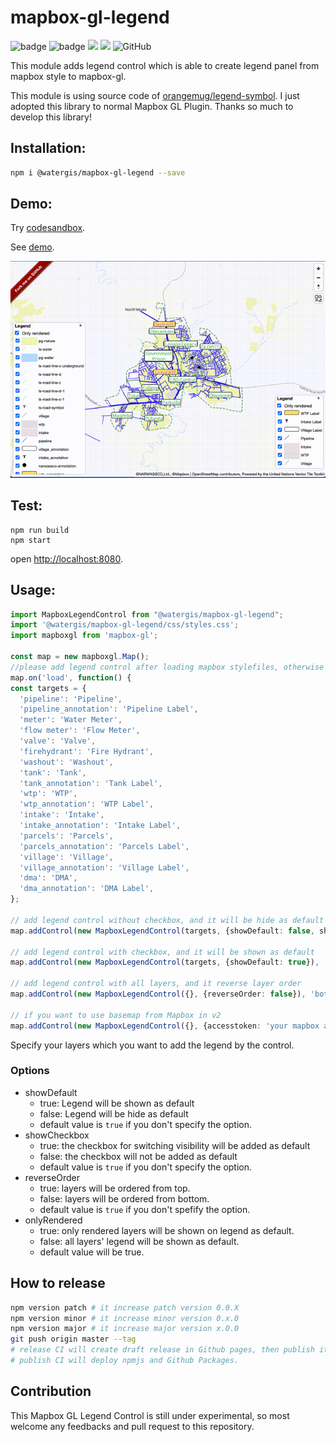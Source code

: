 # mapbox-gl-legend
![badge](https://github.com/watergis/mapbox-gl-legend/workflows/build/badge.svg)
![badge](https://github.com/watergis/mapbox-gl-legend/workflows/deploy%20gh-pages/badge.svg)
![](https://github.com/watergis/mapbox-gl-legend/workflows/Release%20Draft/badge.svg)
![](https://github.com/watergis/mapbox-gl-legend/workflows/Node.js%20Package/badge.svg)
![GitHub](https://img.shields.io/github/license/watergis/mapbox-gl-legend)

This module adds legend control which is able to create legend panel from mapbox style to mapbox-gl.

This module is using source code of [orangemug/legend-symbol](https://github.com/orangemug/legend-symbol). I just adopted this library to normal Mapbox GL Plugin. Thanks so much to develop this library!

## Installation:

```bash
npm i @watergis/mapbox-gl-legend --save
```

## Demo:

Try [codesandbox](https://codesandbox.io/s/mapbox-gl-legend-0x6f0).

See [demo](https://watergis.github.io/mapbox-gl-legend/#12/-1.08551/35.87063).

![demo.gif](./demo.gif)

## Test:

```
npm run build
npm start
```

open [http://localhost:8080](http://localhost:8080).

## Usage:

```ts
import MapboxLegendControl from "@watergis/mapbox-gl-legend";
import '@watergis/mapbox-gl-legend/css/styles.css';
import mapboxgl from 'mapbox-gl';

const map = new mapboxgl.Map();
//please add legend control after loading mapbox stylefiles, otherwise it causes errors...
map.on('load', function() {
const targets = {
  'pipeline': 'Pipeline',
  'pipeline_annotation': 'Pipeline Label', 
  'meter': 'Water Meter',
  'flow meter': 'Flow Meter', 
  'valve': 'Valve', 
  'firehydrant': 'Fire Hydrant', 
  'washout': 'Washout',
  'tank': 'Tank', 
  'tank_annotation': 'Tank Label', 
  'wtp': 'WTP', 
  'wtp_annotation': 'WTP Label', 
  'intake': 'Intake', 
  'intake_annotation': 'Intake Label', 
  'parcels': 'Parcels', 
  'parcels_annotation': 'Parcels Label', 
  'village': 'Village', 
  'village_annotation': 'Village Label', 
  'dma': 'DMA',
  'dma_annotation': 'DMA Label', 
};

// add legend control without checkbox, and it will be hide as default
map.addControl(new MapboxLegendControl(targets, {showDefault: false, showCheckbox: false, onlyRendered: false }), 'top-right');

// add legend control with checkbox, and it will be shown as default
map.addControl(new MapboxLegendControl(targets, {showDefault: true}), 'bottom-right');

// add legend control with all layers, and it reverse layer order
map.addControl(new MapboxLegendControl({}, {reverseOrder: false}), 'bottom-left');

// if you want to use basemap from Mapbox in v2
map.addControl(new MapboxLegendControl({}, {accesstoken: 'your mapbox accesstoken'}));
```

Specify your layers which you want to add the legend by the control.

### Options
- showDefault
  - true: Legend will be shown as default
  - false: Legend will be hide as default
  - default value is `true` if you don't specify the option.
- showCheckbox
  - true: the checkbox for switching visibility will be added as default
  - false: the checkbox will not be added as default
  - default value is `true` if you don't specify the option.
- reverseOrder
  - true: layers will be ordered from top. 
  - false: layers will be ordered from bottom. 
  - default value is `true` if you don't spefify the option.
- onlyRendered
  - true: only rendered layers will be shown on legend as default. 
  - false: all layers' legend will be shown as default. 
  - default value will be true.

## How to release

```zsh
npm version patch # it increase patch version 0.0.X
npm version minor # it increase minor version 0.x.0
npm version major # it increase major version x.0.0
git push origin master --tag
# release CI will create draft release in Github pages, then publish it if it is ready.
# publish CI will deploy npmjs and Github Packages.
```

## Contribution

This Mapbox GL Legend Control is still under experimental, so most welcome any feedbacks and pull request to this repository.
